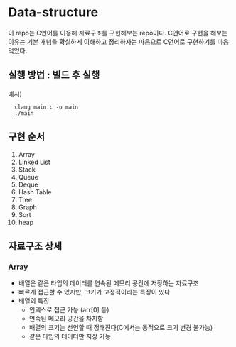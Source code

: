 # Data-structure
이 repo는 C언어를 이용해 자료구조를 구현해보는 repo이다.
C언어로 구현을 해보는 이유는 기본 개념을 확실하게 이해하고 정리하자는 마음으로 C언어로 구현하기를 마음먹었다.

## 실행 방법 : 빌드 후 실행
예시)
  ```
    clang main.c -o main
    ./main
  ```

## 구현 순서
1. Array
2. Linked List
3. Stack
4. Queue
5. Deque
6. Hash Table
7. Tree
8. Graph
9. Sort
10. heap

## 자료구조 상세
### Array
- 배열은 같은 타입의 데이터를 연속된 메모리 공간에 저장하는 자료구조
- 빠르게 접근할 수 있지만, 크기가 고정적이라는 특징이 있다
- 배열의 특징
  - 인덱스로 접근 가능 (arr[0] 등)
  - 연속된 메모리 공간을 차지함
  - 배열의 크기는 선언할 때 정해진다(C에서는 동적으로 크기 변경 불가능)
  - 같은 타입의 데이터만 저장 가능
